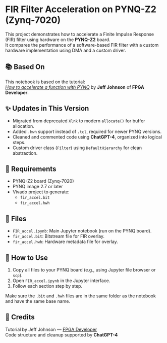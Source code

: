 # FIR Filter Acceleration on PYNQ-Z2 (Zynq-7020)

This project demonstrates how to accelerate a Finite Impulse Response (FIR) filter using hardware on the **PYNQ-Z2** board.  
It compares the performance of a software-based FIR filter with a custom hardware implementation using DMA and a custom driver.

## 📚 Based On

This notebook is based on the tutorial:  
[*How to accelerate a function with PYNQ*](https://www.youtube.com/watch?v=PwG037LuNvA) by **Jeff Johnson** of **FPGA Developer**.

## ✨ Updates in This Version

- Migrated from deprecated `Xlnk` to modern `allocate()` for buffer allocation.
- Added `.hwh` support instead of `.tcl`, required for newer PYNQ versions.
- Cleaned and commented code using **ChatGPT-4**, organized into logical steps.
- Custom driver class (`Filter`) using `DefaultHierarchy` for clean abstraction.

## 🔧 Requirements

- PYNQ-Z2 board (Zynq-7020)
- PYNQ image 2.7 or later
- Vivado project to generate:
  - `fir_accel.bit`
  - `fir_accel.hwh`

## 📁 Files

- `FIR_accel.ipynb`: Main Jupyter notebook (run on the PYNQ board).
- `fir_accel.bit`: Bitstream file for FIR overlay.
- `fir_accel.hwh`: Hardware metadata file for overlay.

## 🚀 How to Use

1. Copy all files to your PYNQ board (e.g., using Jupyter file browser or `scp`).
2. Open `FIR_accel.ipynb` in the Jupyter interface.
3. Follow each section step by step.

Make sure the `.bit` and `.hwh` files are in the same folder as the notebook and have the same base name.

## 🤝 Credits

Tutorial by Jeff Johnson — [FPGA Developer](https://www.youtube.com/c/FPGAdeveloper)  
Code structure and cleanup supported by **ChatGPT-4**
